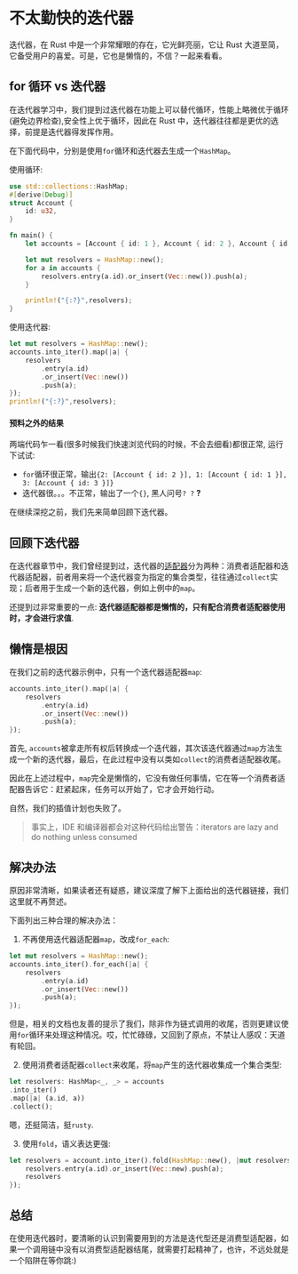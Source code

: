 # 不太勤快的迭代器

迭代器，在 Rust 中是一个非常耀眼的存在，它光鲜亮丽，它让 Rust 大道至简，它备受用户的喜爱。可是，它也是懒惰的，不信？一起来看看。

## for 循环 vs 迭代器

在迭代器学习中，我们提到过迭代器在功能上可以替代循环，性能上略微优于循环(避免边界检查),安全性上优于循环，因此在 Rust 中，迭代器往往都是更优的选择，前提是迭代器得发挥作用。

在下面代码中，分别是使用`for`循环和迭代器去生成一个`HashMap`。

使用循环:

```rust
use std::collections::HashMap;
#[derive(Debug)]
struct Account {
    id: u32,
}

fn main() {
    let accounts = [Account { id: 1 }, Account { id: 2 }, Account { id: 3 }];

    let mut resolvers = HashMap::new();
    for a in accounts {
        resolvers.entry(a.id).or_insert(Vec::new()).push(a);
    }

    println!("{:?}",resolvers);
}
```

使用迭代器:

```rust
let mut resolvers = HashMap::new();
accounts.into_iter().map(|a| {
    resolvers
        .entry(a.id)
        .or_insert(Vec::new())
        .push(a);
});
println!("{:?}",resolvers);
```

#### 预料之外的结果

两端代码乍一看(很多时候我们快速浏览代码的时候，不会去细看)都很正常, 运行下试试:

- `for`循环很正常，输出`{2: [Account { id: 2 }], 1: [Account { id: 1 }], 3: [Account { id: 3 }]}`
- 迭代器很。。。不正常，输出了一个`{}`, 黑人问号`? ?` **?**

在继续深挖之前，我们先来简单回顾下迭代器。

## 回顾下迭代器

在迭代器章节中，我们曾经提到过，迭代器的[适配器](advance/functional-programing/iterator.md#消费者与适配器)分为两种：消费者适配器和迭代器适配器，前者用来将一个迭代器变为指定的集合类型，往往通过`collect`实现；后者用于生成一个新的迭代器，例如上例中的`map`。

还提到过非常重要的一点: **迭代器适配器都是懒惰的，只有配合消费者适配器使用时，才会进行求值**.

## 懒惰是根因

在我们之前的迭代器示例中，只有一个迭代器适配器`map`:

```rust
accounts.into_iter().map(|a| {
    resolvers
        .entry(a.id)
        .or_insert(Vec::new())
        .push(a);
});
```

首先, `accounts`被拿走所有权后转换成一个迭代器，其次该迭代器通过`map`方法生成一个新的迭代器，最后，在此过程中没有以类如`collect`的消费者适配器收尾。

因此在上述过程中，`map`完全是懒惰的，它没有做任何事情，它在等一个消费者适配器告诉它：赶紧起床，任务可以开始了，它才会开始行动。

自然，我们的插值计划也失败了。

> 事实上，IDE 和编译器都会对这种代码给出警告：iterators are lazy and do nothing unless consumed

## 解决办法

原因非常清晰，如果读者还有疑惑，建议深度了解下上面给出的迭代器链接，我们这里就不再赘述。

下面列出三种合理的解决办法：

1. 不再使用迭代器适配器`map`，改成`for_each`:

```rust
let mut resolvers = HashMap::new();
accounts.into_iter().for_each(|a| {
    resolvers
        .entry(a.id)
        .or_insert(Vec::new())
        .push(a);
});
```

但是，相关的文档也友善的提示了我们，除非作为链式调用的收尾，否则更建议使用`for`循环来处理这种情况。哎，忙忙碌碌，又回到了原点，不禁让人感叹：天道有轮回。

2. 使用消费者适配器`collect`来收尾，将`map`产生的迭代器收集成一个集合类型:

```rust
let resolvers: HashMap<_, _> = accounts
.into_iter()
.map(|a| (a.id, a))
.collect();
```

嗯，还挺简洁，挺`rusty`.

3. 使用`fold`，语义表达更强:

```rust
let resolvers = account.into_iter().fold(HashMap::new(), |mut resolvers, a|{
    resolvers.entry(a.id).or_insert(Vec::new).push(a);
    resolvers
});
```

## 总结

在使用迭代器时，要清晰的认识到需要用到的方法是迭代型还是消费型适配器，如果一个调用链中没有以消费型适配器结尾，就需要打起精神了，也许，不远处就是一个陷阱在等你跳:)
